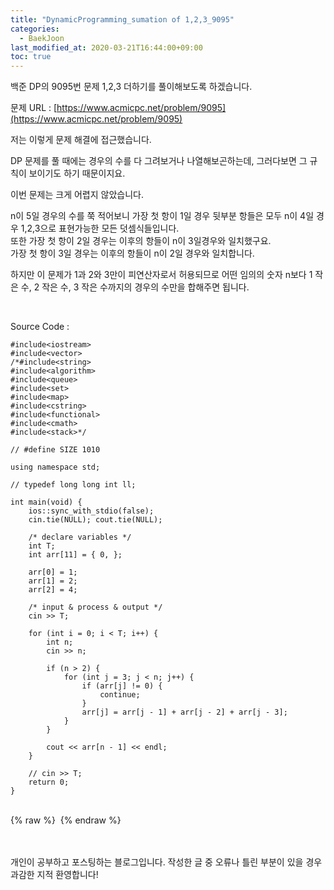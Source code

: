 ```yaml
---
title: "DynamicProgramming_sumation of 1,2,3_9095"
categories: 
  - BaekJoon
last_modified_at: 2020-03-21T16:44:00+09:00
toc: true
---
```

백준 DP의 9095번 문제 1,2,3 더하기를 풀이해보도록 하겠습니다.<br/>

문제 URL : [https://www.acmicpc.net/problem/9095](https://www.acmicpc.net/problem/9095)
<br/>

저는 이렇게 문제 해결에 접근했습니다.<br/>

DP 문제를 풀 때에는 경우의 수를 다 그려보거나 나열해보곤하는데, 그러다보면 그 규칙이 보이기도 하기 때문이지요.<br/>

이번 문제는 크게 어렵지 않았습니다.<br/>

n이 5일 경우의 수를 쭉 적어보니 가장 첫 항이 1일 경우 뒷부분 항들은 모두 n이 4일 경우 1,2,3으로 표현가능한 모든 덧셈식들입니다.<br/>
또한 가장 첫 항이 2일 경우는 이후의 항들이 n이 3일경우와 일치했구요.<br/>
가장 첫 항이 3일 경우는 이후의 항들이 n이 2일 경우와 일치합니다.<br/>

하지만 이 문제가 1과 2와 3만이 피연산자로서 허용되므로 어떤 임의의 숫자 n보다 1 작은 수, 2 작은 수, 3 작은 수까지의 경우의 수만을 합해주면 됩니다.<br/>

<br/>

Source Code : 
~~~
#include<iostream>
#include<vector>
/*#include<string>
#include<algorithm>
#include<queue>
#include<set>
#include<map>
#include<cstring>
#include<functional>
#include<cmath>
#include<stack>*/

// #define SIZE 1010

using namespace std;

// typedef long long int ll;

int main(void) {
	ios::sync_with_stdio(false);
	cin.tie(NULL); cout.tie(NULL);

	/* declare variables */
	int T;
	int arr[11] = { 0, };

	arr[0] = 1;
	arr[1] = 2;
	arr[2] = 4;

	/* input & process & output */
	cin >> T;

	for (int i = 0; i < T; i++) {
		int n;
		cin >> n;

		if (n > 2) {
			for (int j = 3; j < n; j++) {
				if (arr[j] != 0) {
					continue;
				}
				arr[j] = arr[j - 1] + arr[j - 2] + arr[j - 3];
			}
		}

		cout << arr[n - 1] << endl;
	}

	// cin >> T;
	return 0;
}
~~~

<br/>
{% raw %} <img src="https://ohjinjin.github.io/assets/images/20200316baekjoon_dynamicprogramming/capture2.JPG" alt=""> {% endraw %}<br/>

<br/><br/>
개인이 공부하고 포스팅하는 블로그입니다. 작성한 글 중 오류나 틀린 부분이 있을 경우 과감한 지적 환영합니다!<br/><br/>
